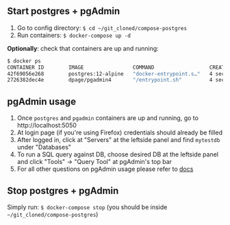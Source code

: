 ## Start postgres + pgAdmin

1. Go to config directory: `$ cd ~/git_cloned/compose-postgres`
2. Run containers: `$ docker-compose up -d`

**Optionally**: check that containers are up and running:

```bash
$ docker ps
CONTAINER ID        IMAGE                COMMAND                  CREATED             STATUS              PORTS                           NAMES
42f69056e268        postgres:12-alpine   "docker-entrypoint.s…"   4 seconds ago       Up 2 seconds        0.0.0.0:5432->5432/tcp          postgres
2726382dec4e        dpage/pgadmin4       "/entrypoint.sh"         4 seconds ago       Up 2 seconds        443/tcp, 0.0.0.0:5050->80/tcp   pgadmin
```

## pgAdmin usage

1. Once `postgres` and `pgadmin` containers are up and running, go to http://localhost:5050
2. At login page (if you're using Firefox) credentials should already be filled
3. After logged in, click at "Servers" at the leftside panel and find `mytestdb`
   under "Databases"
4. To run a SQL query against DB, choose desired DB at the leftside panel and
   click "Tools" -> "Query Tool" at pgAdmin's top bar
5. For all other questions on pgAdmin usage please refer to
   [docs](https://www.pgadmin.org/docs/pgadmin4/4.13/index.html)


## Stop postgres + pgAdmin

Simply run: `$ docker-compose stop`
(you should be inside `~/git_cloned/compose-postgres`)

